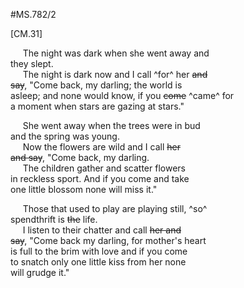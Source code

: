 #MS.782/2

[CM.31]

&nbsp;&nbsp;&nbsp;&nbsp;&nbsp;The night was dark when she went away and \
they slept. \
&nbsp;&nbsp;&nbsp;&nbsp;&nbsp;The night is dark now and I call ^for^ her ~~and~~ \
~~say~~, "Come back, my darling; the world is \
asleep; and none would know, if you ~~come~~ ^came^ for \
a moment when stars are gazing at stars."

&nbsp;&nbsp;&nbsp;&nbsp;&nbsp;She went away when the trees were in bud \
and the spring was young. \
&nbsp;&nbsp;&nbsp;&nbsp;&nbsp;Now the flowers are wild and I call ~~her~~ \
~~and say~~, "Come back, my darling. \
&nbsp;&nbsp;&nbsp;&nbsp;&nbsp;The children gather and scatter flowers \
in reckless sport. And if you come and take \
one little blossom none will miss it."

&nbsp;&nbsp;&nbsp;&nbsp;&nbsp;Those that used to play are playing still, ^so^ \
spendthrift is ~~the~~ life. \
&nbsp;&nbsp;&nbsp;&nbsp;&nbsp;I listen to their chatter and call ~~her and~~ \
~~say~~, "Come back my darling, for mother's heart \
is full to the brim with love and if you come \
to snatch only one little kiss from her none \
will grudge it."
